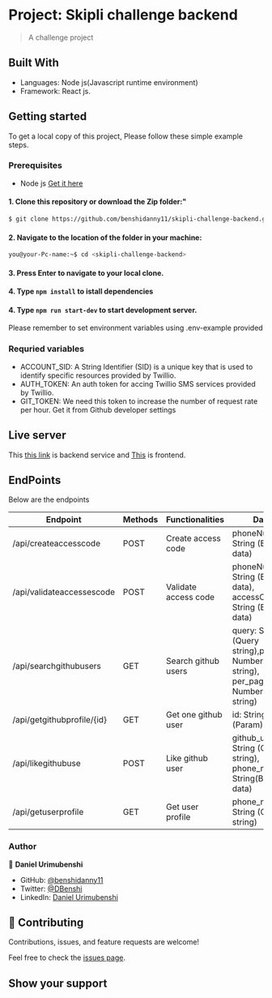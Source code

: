# Project: Skipli challenge backend
> A challenge project
## Built With
- Languages: Node js(Javascript runtime environment)
- Framework: React js.

## Getting started
To get a local copy of this project, Please follow these simple example steps.
### Prerequisites
- Node js [Get it here](https://nodejs.org/en/)

#### 1. Clone this repository or download the Zip folder:"

```bash command
$ git clone https://github.com/benshidanny11/skipli-challenge-backend.git
```
#### 2. Navigate to the location of the folder in your machine:
```bash command
you@your-Pc-name:~$ cd <skipli-challenge-backend>
```
#### 3. Press Enter to navigate to your local clone.

#### 4. Type `npm install` to istall dependencies 

#### 4. Type `npm run start-dev` to start development server.

Please remember to set environment variables using .env-example provided

### Requried variables
 
- ACCOUNT_SID: A String Identifier (SID) is a unique key that is used to identify specific resources provided by Twillio.
- AUTH_TOKEN: An auth token for accing Twillio SMS services provided by Twillio.
- GIT_TOKEN: We need this token to increase the number of request rate per hour. Get it from Github developer settings

## Live server

This [this link](https://skiplibackend.herokuapp.com/) is backend service and  [This](https://skiplichallenge.herokuapp.com/) is frontend.

## EndPoints

Below are the endpoints
 

| **Endpoint**               | **Methods**   | **Functionalities**    |**Data**                        |
| ---------------------------|---------------|------------------------|--------------------------------|
|/api/createaccesscode       | POST          | Create access code     |phoneNumber: String (Body data) |
|/api/validateaccessescode   | POST          | Validate access code   |phoneNumber: String (Body data), accessCode: String (Body data)| 
|/api/searchgithubusers      | GET           | Search github users    |query: String (Query string),page: Number (Query string), per_page:  Number (Query string)     |
|/api/getgithubprofile/{id}  | GET           | Get one github user    |id: String (Param)|
|/api/likegithubuse          | POST          | Like github user       |github_user_id: String (Query string), phone_number: String(Body data)|
|/api/getuserprofile         | GET           | Get user profile       |phone_number: String (Query string)


### Author

👤 **Daniel Urimubenshi**

- GitHub: [@benshidanny11](https://github.com/bensidanny11)
- Twitter: [@DBenshi](https://twitter.com/DBenshi)
- LinkedIn: [Daniel Urimubenshi](https://www.linkedin.com/in/danielurimubenshi/)

## 🤝 Contributing

Contributions, issues, and feature requests are welcome!

Feel free to check the [issues page](../../issues/).

## Show your support